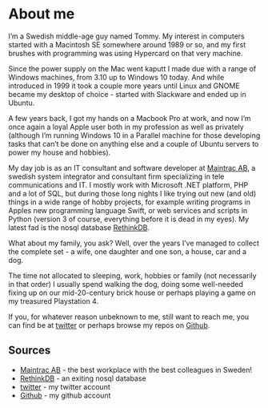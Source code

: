 # About me

I’m a Swedish middle-age guy named Tommy. My interest in computers started with a Macintosh SE somewhere around 1989 or so, and my first brushes with programming was using Hypercard on that very machine.

Since the power supply on the Mac went kaputt I made due with a range of Windows machines, from 3.10 up to Windows 10 today. And while introduced in 1999 it took a couple more years until Linux and GNOME became my desktop of choice - started with Slackware and ended up in Ubuntu.

A few years back, I got my hands on a Macbook Pro at work, and now I’m once again a loyal Apple user both in my profession as well as privately (although I’m running Windows 10 in a Parallel machine for those developing tasks that can’t be done on anything else and a couple of Ubuntu servers to power my house and hobbies).

My day job is as an IT consultant and software developer at [Maintrac AB](http://www.maintrac.se), a swedish system integrator and consultant firm specializing in tele communications and IT. I mostly work with Microsoft .NET platform, PHP and a lot of SQL, but during those long nights I like trying out new (and old) things in a wide range of hobby projects, for example writing programs in Apples new programming language Swift, or web services and scripts in Python (version 3 of course, everything before it is dead in my eyes). My latest fad is the nosql database [RethinkDB](https://www.rethinkdb.com).

What about my family, you ask? Well, over the years I’ve managed to collect the complete set - a wife, one daughter and one son, a house, car and a dog.

The time not allocated to sleeping, work, hobbies or family (not necessarily in that order) I usually spend walking the dog, doing some well-needed fixing up on our mid-20-century brick house or perhaps playing a game on my treasured Playstation 4.

If you, for whatever reason unbeknown to me, still want to reach me, you can find be at [twitter](https://twitter.com/d3m0m) or perhaps browse my repos on [Github](https://github.com/demom).

## Sources

  * [Maintrac AB](http://www.maintrac.se) - the best workplace with the best colleagues in Sweden!
  * [RethinkDB](https://www.rethinkdb.com) - an exiting nosql database
  * [twitter](https://twitter.com/d3m0m) - my twitter account
  * [Github](https://github.com/demom) - my github account

